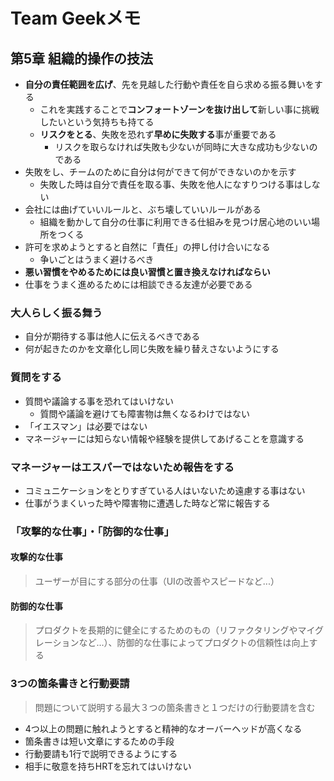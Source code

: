 # Team Geekメモ
## 第5章 組織的操作の技法
- **自分の責任範囲を広げ**、先を見越した行動や責任を自ら求める振る舞いをする
  - これを実践することで**コンフォートゾーンを抜け出して**新しい事に挑戦したいという気持ちも持てる
  - **リスクをとる**、失敗を恐れず**早めに失敗する**事が重要である
    - リスクを取らなければ失敗も少ないが同時に大きな成功も少ないのである
- 失敗をし、チームのために自分は何ができて何ができないのかを示す
  - 失敗した時は自分で責任を取る事、失敗を他人になすりつける事はしない
- 会社には曲げていいルールと、ぶち壊していいルールがある
  - 組織を動かして自分の仕事に利用できる仕組みを見つけ居心地のいい場所をつくる
- 許可を求めようとすると自然に「責任」の押し付け合いになる
  - 争いごとはうまく避けるべき
- **悪い習慣をやめるためには良い習慣と置き換えなければならい**
- 仕事をうまく進めるためには相談できる友達が必要である


### 大人らしく振る舞う
- 自分が期待する事は他人に伝えるべきである
- 何が起きたのかを文章化し同じ失敗を繰り替えさないようにする

### 質問をする
- 質問や議論する事を恐れてはいけない
  - 質問や議論を避けても障害物は無くなるわけではない
- 「イエスマン」は必要ではない
- マネージャーには知らない情報や経験を提供してあげることを意識する

### マネージャーはエスパーではないため報告をする
- コミュニケーションをとりすぎている人はいないため遠慮する事はない
- 仕事がうまくいった時や障害物に遭遇した時など常に報告する

### 「攻撃的な仕事」・「防御的な仕事」
#### 攻撃的な仕事
>ユーザーが目にする部分の仕事（UIの改善やスピードなど...）
#### 防御的な仕事
> プロダクトを長期的に健全にするためのもの（リファクタリングやマイグレーションなど...）、防御的な仕事によってプロダクトの信頼性は向上する

### 3つの箇条書きと行動要請
>問題について説明する最大３つの箇条書きと１つだけの行動要請を含む

- 4つ以上の問題に触れようとすると精神的なオーバーヘッドが高くなる
- 箇条書きは短い文章にするための手段
- 行動要請も1行で説明できるようにする
- 相手に敬意を持ちHRTを忘れてはいけない
